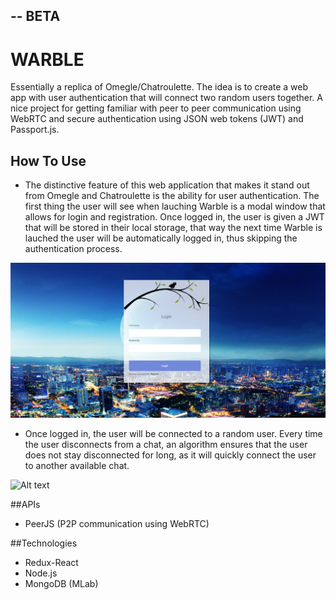 ## -- BETA

# WARBLE
 Essentially a replica of Omegle/Chatroulette. The idea is to create a web app with user authentication that will connect two random users together. A nice project for getting familiar with peer to peer communication using WebRTC and secure authentication using JSON web tokens (JWT) and Passport.js. 

## How To Use
* The distinctive feature of this web application that makes it stand out from Omegle and Chatroulette is the ability for user authentication. The first thing the user will see when lauching Warble is a modal window that allows for login and registration. Once logged in, the user is given a JWT that will be stored in their local storage, that way the next time Warble is lauched the user will be automatically logged in, thus skipping the authentication process.

![Alt text](/github_images/step1.PNG)

* Once logged in, the user will be connected to a random user. Every time the user disconnects from a chat, an algorithm ensures that the user does not stay disconnected for long, as it will quickly connect the user to another available chat.
 
 ![Alt text](/github_images/step2.gif)
 
##APIs
* PeerJS (P2P communication using WebRTC)

##Technologies
* Redux-React
* Node.js
* MongoDB (MLab)

